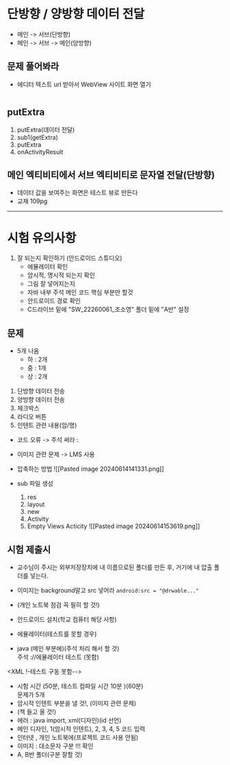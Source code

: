 # 단방향 / 양방향 데이터 전달
- 메인 -> 서브(단방향)
- 메인 -> 서브 -> 메인(양방향)

## 문제 풀어봐라
- 에디터 텍스트 url 받아서  WebView 사이트 화면 열기
```xml

```

## putExtra
1. putExtra(데이터 전달)
2. sub1(getExtra)
3. putExtra
4. onActivityResult

## 메인 엑티비티에서 서브 엑티비티로 문자열 전달(단방향)
- 데이터 값을 보여주는 화면은 테스트 뷰로 만든다
- 교재 109pg
---
# 시험 유의사항
1. 잘 되는지 확인하기 (안드로이드 스튜디오)
	- 에뮬레이터 확인
	- 암시적, 명시적 되는지 확인
	- 그림 잘 넣어지는지
	- 자바 내부 주석 메인 코드 핵심 부분만 할것
	- 안드로이드 경로 확인
	- C드라이브 밑에 "SW_22260061_조소영" 폴더 밑에 "A반" 설정

## 문제
- 5개 나옴
	- 하 : 2개
	- 중 : 1개
	- 상 : 2개
1. 단방향 데이터 전송
2. 양방향 데이터 전송
3. 체크박스
4. 라디오 버튼
5. 인텐트 관련 내용(암/명)

- 코드 오류 -> 주석 써라 : <!---->
- 이미지 관련 문제 -> LMS 사용
- 압축하는 방법
![[Pasted image 20240614141331.png]]

- sub 파일 생성
	1. res
	2. layout
	3. new
	4. Activity
	5. Empty Views Acticity
![[Pasted image 20240614153619.png]]

## 시험 제출시
- 교수님이 주시는 외부저장장치에 내 이름으로된 폴더를 만든 후,
  거기에 내 압출 폴더를 넣는다.
- 이미지는 background말고 src 넣어라
`android:src = "@drwable..."`

- ﻿﻿(개인 노트북 점검 꼭 필히 할 것!)
- ﻿﻿안드로이드 설치(학교 컴퓨터 해당 사항)
- ﻿﻿에뮬레이터(테스트를 못할 경우)
- ﻿﻿java (메인 부분에)(주석 처리 해서 할 것)  
    주석 ://에뮬레이터 테스트 (못함)

<XML !-테스트 구동 못함-->

- ﻿﻿시험 시간 (50분, 테스트 컴파일 시간 10분 )(60분)  
    문제가 5개
- ﻿﻿암시적 인텐트 부분을 낼 것!, (이미지 관련 문제)
- ﻿﻿(책 들고 올 것!)
- ﻿﻿에러 : java import, xml(디자인)(id 선언)
- ﻿﻿메인 디자인, 1(암시적 인텐트), 2, 3, 4, 5 코드 입력
- ﻿﻿인터넷 , 개인 노트북에(프로젝트 코드 사용 안됨)
- ﻿﻿이미지 : 대소문자 구분 !!! 확인
- ﻿﻿A, B반 폴더(구분 잘할 것)